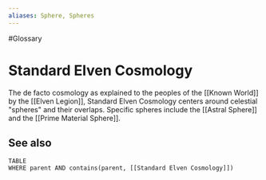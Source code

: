```yaml
---
aliases: Sphere, Spheres
---
```

#Glossary 
# Standard Elven Cosmology

The de facto cosmology as explained to the peoples of the [[Known World]] by the [[Elven Legion]], Standard Elven Cosmology centers around celestial "spheres" and their overlaps. Specific spheres include the [[Astral Sphere]] and the [[Prime Material Sphere]].

## See also
```dataview
TABLE
WHERE parent AND contains(parent, [[Standard Elven Cosmology]])
```

